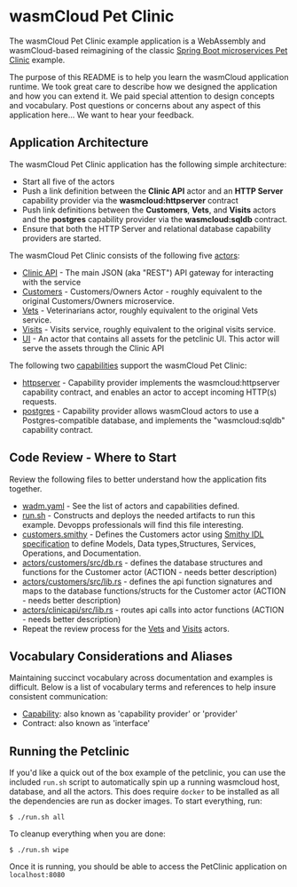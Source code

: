 # wasmCloud Pet Clinic
The wasmCloud Pet Clinic example application is a WebAssembly and wasmCloud-based reimagining of the classic [Spring Boot microservices Pet
Clinic](https://github.com/spring-petclinic/spring-petclinic-microservices) example.

The purpose of this README is to help you learn the wasmCloud application runtime. We took great care to describe how we designed the application and how you can extend it. We paid special attention to design concepts and vocabulary. Post questions or concerns about any aspect of this application here... We want to hear your feedback.

## Application Architecture
The wasmCloud Pet Clinic application has the following simple architecture: 
* Start all five of the actors
* Push a link definition between the **Clinic API** actor and an **HTTP Server** capability provider via the **wasmcloud:httpserver** contract
* Push link definitions between the **Customers**, **Vets**, and **Visits** actors and the **postgres** capability provider via the **wasmcloud:sqldb** contract. 
* Ensure that both the HTTP Server and relational database capability providers are
started.

The wasmCloud Pet Clinic consists of the following five [actors](https://wasmcloud.com/docs/reference/host-runtime/actors):
* [Clinic API](./actors/clinicapi/README.md) - The main JSON (aka "REST") API gateway for
  interacting with the service
* [Customers](./actors/customers/README.md) - Customers/Owners Actor - roughly equivalent to the
  original Customers/Owners microservice.
* [Vets](./actors/vets/README.md) - Veterinarians actor, roughly equivalent to the original Vets
  service.
* [Visits](./actors/visits/README.md) - Visits service, roughly equivalent to the original visits
  service.
* [UI](./actors/ui/README.md) - An actor that contains all assets for the petclinic UI. This actor
  will serve the assets through the Clinic API

The following two [capabilities](https://wasmcloud.com/docs/reference/host-runtime/capabilities) support the wasmCloud Pet Clinic:
* [httpserver](https://github.com/wasmCloud/capability-providers/tree/main/httpserver-rs) - Capability provider implements the wasmcloud:httpserver capability contract, and enables an actor to accept incoming HTTP(s) requests.
* [postgres](https://github.com/wasmCloud/capability-providers/tree/main/sqldb-postgres) - Capability provider allows wasmCloud actors to use a Postgres-compatible database, and implements the "wasmcloud:sqldb" capability contract. 

## Code Review - Where to Start
Review the following files to better understand how the application fits together.
* [wadm.yaml](./wadm.yaml) - See the list of actors and capabilities defined.
* [run.sh](./run.sh) - Constructs and deploys the needed artifacts to run this example. Devopps professionals will find this file interesting.
* [customers.smithy](./petclinic-interface/customers.smithy) - Defines the Customers actor using [Smithy IDL specification](https://wasmcloud.com/docs/interfaces/wasmcloud-smithy) to define Models, Data types,Structures, Services, Operations, and Documentation.
* [actors/customers/src/db.rs](./actors/customers/src/db.rs) - defines the database structures and functions for the Customer actor (ACTION - needs better description)
* [actors/customers/src/lib.rs](./actors/customers/src/lib.rs) - defines the api function signatures and maps to the database functions/structs for the Customer actor (ACTION - needs better description)
* [actors/clinicapi/src/lib.rs](./actors/clinicapi/src/lib.rs) - routes api calls into actor functions (ACTION - needs better description)
* Repeat the review process for the [Vets](./actors/vets) and [Visits](./actors/visits) actors.

## Vocabulary Considerations and Aliases
Maintaining succinct vocabulary across documentation and examples is difficult. Below is a list of vocabulary terms and references to help insure consistent communication:
* [Capability](https://wasmcloud.com/docs/reference/host-runtime/capabilities): also known as 'capability provider' or 'provider'
* Contract: also known as 'interface'

## Running the Petclinic

If you'd like a quick out of the box example of the petclinic, you can use the included `run.sh`
script to automatically spin up a running wasmcloud host, database, and all the actors. This does
require `docker` to be installed as all the dependencies are run as docker images. To start
everything, run:

```console
$ ./run.sh all
```

To cleanup everything when you are done:

```console
$ ./run.sh wipe
```

Once it is running, you should be able to access the PetClinic application on `localhost:8080`
